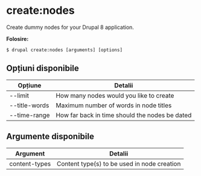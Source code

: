 # create:nodes
Create dummy nodes for your Drupal 8 application.

**Folosire:**
```
$ drupal create:nodes [arguments] [options]
```

## Opțiuni disponibile
Opțiune | Detalii
-------|-------------
--limit | How many nodes would you like to create
--title-words | Maximum number of words in node titles
--time-range | How far back in time should the nodes be dated

## Argumente disponibile
Argument | Detalii
---------|-------------
content-types | Content type(s) to be used in node creation
